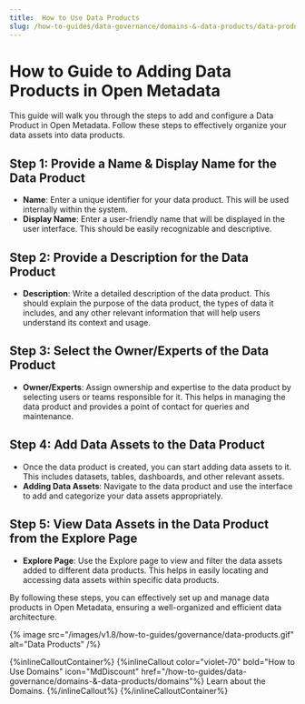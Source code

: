 ```yaml
---
title:  How to Use Data Products
slug: /how-to-guides/data-governance/domains-&-data-products/data-products
---
```


# How to Guide to Adding Data Products in Open Metadata

This guide will walk you through the steps to add and configure a Data Product in Open Metadata. Follow these steps to effectively organize your data assets into data products.

## Step 1: Provide a Name & Display Name for the Data Product

- **Name**: Enter a unique identifier for your data product. This will be used internally within the system.
- **Display Name**: Enter a user-friendly name that will be displayed in the user interface. This should be easily recognizable and descriptive.

## Step 2: Provide a Description for the Data Product

- **Description**: Write a detailed description of the data product. This should explain the purpose of the data product, the types of data it includes, and any other relevant information that will help users understand its context and usage.

## Step 3: Select the Owner/Experts of the Data Product

- **Owner/Experts**: Assign ownership and expertise to the data product by selecting users or teams responsible for it. This helps in managing the data product and provides a point of contact for queries and maintenance.

## Step 4: Add Data Assets to the Data Product

- Once the data product is created, you can start adding data assets to it. This includes datasets, tables, dashboards, and other relevant assets.
- **Adding Data Assets**: Navigate to the data product and use the interface to add and categorize your data assets appropriately.

## Step 5: View Data Assets in the Data Product from the Explore Page

- **Explore Page**: Use the Explore page to view and filter the data assets added to different data products. This helps in easily locating and accessing data assets within specific data products.

By following these steps, you can effectively set up and manage data products in Open Metadata, ensuring a well-organized and efficient data architecture.


{% image
  src="/images/v1.8/how-to-guides/governance/data-products.gif"
  alt="Data Products"
 /%}

{%inlineCalloutContainer%}
 {%inlineCallout
  color="violet-70"
  bold="How to Use Domains"
  icon="MdDiscount"
  href="/how-to-guides/data-governance/domains-&-data-products/domains"%}
  Learn about the Domains.
 {%/inlineCallout%}
{%/inlineCalloutContainer%}